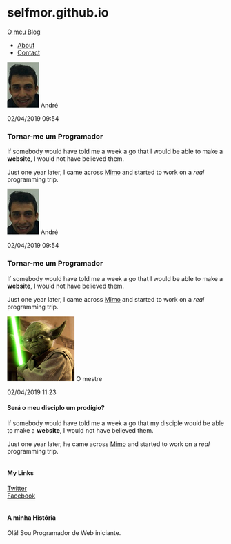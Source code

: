# selfmor.github.io
<!DOCTYPE html>
<html>
  <head>
    <title> O Meu Blog </title>
    <link rel="stylesheet" type="text/css" href="styles.css">
  </head>
  <body>
    <div id ="header">
      <div class ="post-container">
        <a id="header-title" href="index.html">O meu Blog</a>
        <ul id="header-nav">
          <li><a href="about.html">About</a></li>
          <li><a href="mailto:andre6gaferreira@gmail.com">Contact</a></li>
        </ul>
      </div>
    </div>
    <div id ="content">
      <div class ="post-container">
        <div class="post">
          <div class="post-author">
            <img src="me.jpg">
            <span>André</span>
          </div>
          <p class="post-date">02/04/2019 09:54</p>
          <h3 class="post-title">Tornar-me um Programador</h3>
          <div class="post-content">
            <p>
          If somebody would have told me a week a go that I would be able to make a <strong>website</strong>, I would not have believed them.
          </p>
            <p>
          Just one year later, I came across <a href="https://getmimo.com">Mimo</a> and started to work on a <em>real</em> programming trip.
          </p>
          </div>
        </div>
      </div>
      <div class ="post-container">
        <div class="post">
          <div class="post-author">
            <img src="me.jpg">
            <span>André</span>
          </div>
          <p class="post-date">02/04/2019 09:54</p>
          <h3 class="post-title">Tornar-me um Programador</h3>
          <div class="post-content">
            <p>
          If somebody would have told me a week a go that I would be able to make a <strong>website</strong>, I would not have believed them.
          </p>
            <p>
          Just one year later, I came across <a href="https://getmimo.com">Mimo</a> and started to work on a <em>real</em> programming trip.
          </p>
          </div>
        </div>
      </div>
      <div class ="post-container">
        <div class="post">
          <div class="post-author">
            <img src="master.png">
            <span>O mestre</span>
          </div>
          <p class="post-date">02/04/2019 11:23</p>
          <h4 class="post-title">Será o meu disciplo um prodígio?</h4>
          <div class="post-content">
            <p>
          If somebody would have told me a week a go that my disciple would be able to make a <strong>website</strong>, I would not have believed them.
          </p>
            <p>
          Just one year later, he came across <a href="https://getmimo.com">Mimo</a> and started to work on a <em>real</em> programming trip.
          </p>
          </div>
        </div>
      </div>
    </div>
    <div id ="footer">
      <div class ="post-container">
        <div class ="column">
          <h4>My Links</h4>
          <p>
            <a href="https://twitter.com/Andre01565785">Twitter</a>
            <br>
            <a href="https://www.facebook.com/profile.php?id=100008668662024">Facebook</a>
          </p>
        </div>
        <div class ="column">
          <h4>A minha História</h4>
          <p> Olá! Sou Programador de Web iniciante.</p>
        </div>
      </div>
    </div>
    </body>
</html>
